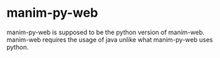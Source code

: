 # manim-py-web
manim-py-web is supposed to be the python version of manim-web. manim-web requires the usage of java unlike what manim-py-web uses python.
